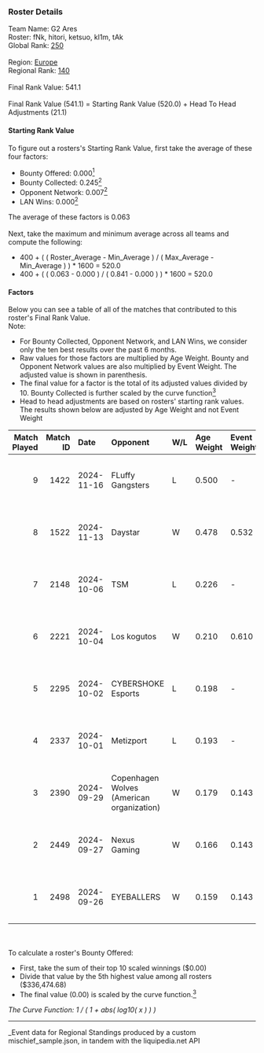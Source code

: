 ### Roster Details<br />
Team Name: G2 Ares<br />
Roster: fNk, hitori, ketsuo, kl1m, tAk<br />
Global Rank: [250](../../standings_global_2025_03_01.md)<br />
<br />
Region: [Europe]( ../../standings_europe_2025_03_01.md)<br />
Regional Rank: [140]( ../../standings_europe_2025_03_01.md)<br />
<br />
Final Rank Value:  541.1<br />
<br />
Final Rank Value (541.1) = Starting Rank Value (520.0) + Head To Head Adjustments (21.1)<br />

#### Starting Rank Value<br />
To figure out a rosters's Starting Rank Value, first take the average of these four factors:<br />
- Bounty Offered: 0.000[<sup>1</sup>](#table2)
- Bounty Collected: 0.245[<sup>2</sup>](#table1)
- Opponent Network: 0.007[<sup>2</sup>](#table1)
- LAN Wins: 0.000[<sup>2</sup>](#table1)

The average of these factors is 0.063<br />
<br />
Next, take the maximum and minimum average across all teams and compute the following:<br />
- 400 + ( ( Roster_Average - Min_Average ) / ( Max_Average - Min_Average ) ) * 1600 = 520.0
- 400 + ( ( 0.063 - 0.000 ) / ( 0.841 - 0.000 ) ) * 1600 = 520.0


#### Factors<br />
Below you can see a table of all of the matches that contributed to this roster's Final Rank Value.<br />
Note:<br />

- For Bounty Collected, Opponent Network, and LAN Wins, we consider only the ten best results over the past 6 months.
- Raw values for those factors are multiplied by Age Weight. Bounty and Opponent Network values are also multiplied by Event Weight. The adjusted value is shown in parenthesis.
- The final value for a factor is the total of its adjusted values divided by 10. Bounty Collected is further scaled by the curve function[<sup>3</sup>](#curveFunction)
- Head to head adjustments are based on rosters' starting rank values. The results shown below are adjusted by Age Weight and not Event Weight
<span id="table1"></span><br />


| Match Played | Match ID | Date       | Opponent                                  | W/L | Age Weight | Event Weight | Bounty Collected | Opponent Network | LAN Wins  | H2H Adj. | Roster                         |
| -: | -: | :- | :- | :- | :- | :- | :- | :- | :- | -: | :- |
|            9 |     1422 | 2024-11-16 | FLuffy Gangsters                          | L   | 0.500      | -            | -                | -                | -         |    -4.24 | fNk, hitori, ketsuo, kl1m, tAk |
|            8 |     1522 | 2024-11-13 | Daystar                                   | W   | 0.478      | 0.532        | 0.000 (0.000)    | 0.009 (0.002)    | 0 (0.000) |     9.03 | fNk, hitori, ketsuo, kl1m, tAk |
|            7 |     2148 | 2024-10-06 | TSM                                       | L   | 0.226      | -            | -                | -                | -         |    -1.56 | fNk, hitori, kl1m, tAk, xezr   |
|            6 |     2221 | 2024-10-04 | Los kogutos                               | W   | 0.210      | 0.610        | 0.027 (0.004)    | 0.387 (0.050)    | 0 (0.000) |     6.01 | fNk, hitori, kl1m, tAk, xezr   |
|            5 |     2295 | 2024-10-02 | CYBERSHOKE Esports                        | L   | 0.198      | -            | -                | -                | -         |    -0.42 | fNk, hitori, kl1m, tAk, xezr   |
|            4 |     2337 | 2024-10-01 | Metizport                                 | L   | 0.193      | -            | -                | -                | -         |    -0.17 | fNk, hitori, kl1m, tAk, xezr   |
|            3 |     2390 | 2024-09-29 | Copenhagen Wolves (American organization) | W   | 0.179      | 0.143        | 0.000 (0.000)    | 0.066 (0.002)    | 0 (0.000) |     3.03 | fNk, hitori, kl1m, tAk, xezr   |
|            2 |     2449 | 2024-09-27 | Nexus Gaming                              | W   | 0.166      | 0.143        | 0.178 (0.004)    | 0.497 (0.012)    | 0 (0.000) |     5.07 | fNk, hitori, kl1m, tAk, xezr   |
|            1 |     2498 | 2024-09-26 | EYEBALLERS                                | W   | 0.159      | 0.143        | 0.019 (0.000)    | 0.360 (0.008)    | 0 (0.000) |     4.36 | fNk, hitori, kl1m, tAk, xezr   |

<br />
<span id="table2"></span><br />
To calculate a roster's Bounty Offered:<br />

- First, take the sum of their top 10 scaled winnings ($0.00)
- Divide that value by the 5th highest value among all rosters ($336,474.68)
- The final value (0.00) is scaled by the curve function.[<sup>3</sup>](#curveFunction)

<span id="curveFunction"></span>_The Curve Function: 1 / ( 1 + abs( log10( x ) ) )_<br />

---
_Event data for Regional Standings produced by a custom mischief_sample.json, in tandem with the liquipedia.net API<br />
